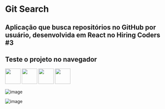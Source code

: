 # Git Search

## Aplicação que busca repositórios no GitHub por usuário, desenvolvida em React no Hiring Coders #3



## Teste o projeto no navegador
<a href="https://jeansilvatech.github.io/git-search/" target="_blank"><img src="https://cdn.jsdelivr.net/gh/devicons/devicon/icons/chrome/chrome-original.svg" height="50" width="50"/></a>
<a href="https://jeansilvatech.github.io/git-search/" target="_blank"><img src="https://cdn.jsdelivr.net/gh/devicons/devicon/icons/firefox/firefox-original.svg" height="50" width="50"/></a>
<a href="https://jeansilvatech.github.io/git-search/" target="_blank"><img src="https://cdn.jsdelivr.net/gh/devicons/devicon/icons/opera/opera-original.svg" height="50" width="50"/></a>
<a href="https://jeansilvatech.github.io/git-search/" target="_blank"><img src="https://cdn.jsdelivr.net/gh/devicons/devicon/icons/safari/safari-original.svg" height="50" width="50"/></a>

![image](https://user-images.githubusercontent.com/23384348/169886992-52537eb6-8dad-4a9d-8f3f-9e94a22a3f3e.png)

![image](https://user-images.githubusercontent.com/23384348/169886714-69912156-dcb3-4f85-b8f7-dfb9276b3f3a.png)
